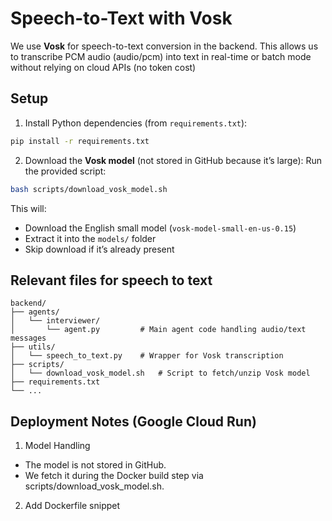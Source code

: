 # Speech-to-Text with Vosk
We use **Vosk** for speech-to-text conversion in the backend.
This allows us to transcribe PCM audio (audio/pcm) into text in real-time or batch mode without relying on cloud APIs (no token cost)

## Setup
1. Install Python dependencies (from `requirements.txt`):
```bash
pip install -r requirements.txt
```
2. Download the **Vosk model** (not stored in GitHub because it’s large):
Run the provided script:
```bash
bash scripts/download_vosk_model.sh
```
This will:
- Download the English small model (`vosk-model-small-en-us-0.15`)
- Extract it into the `models/` folder
- Skip download if it’s already present

## Relevant files for speech to text
```
backend/
├── agents/
│   └── interviewer/
│       └── agent.py         # Main agent code handling audio/text messages
├── utils/
│   └── speech_to_text.py    # Wrapper for Vosk transcription
├── scripts/
│   └── download_vosk_model.sh   # Script to fetch/unzip Vosk model
├── requirements.txt
└── ...

```

## Deployment Notes (Google Cloud Run)
1. Model Handling
- The model is not stored in GitHub.
- We fetch it during the Docker build step via scripts/download_vosk_model.sh.
2. Add Dockerfile snippet